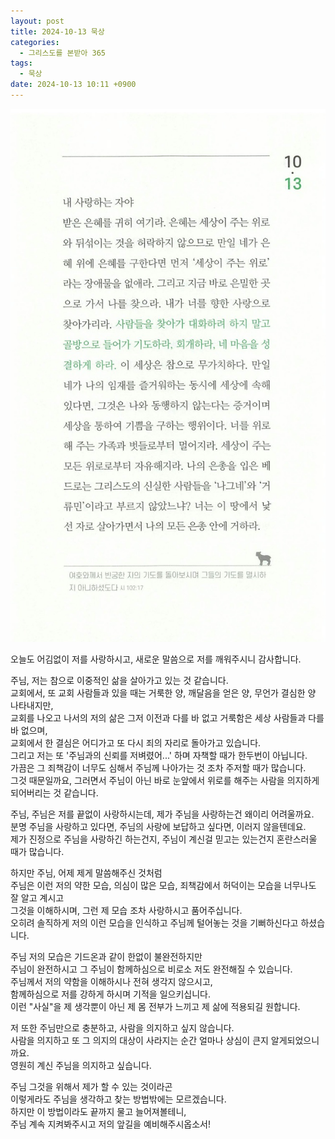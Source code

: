 ```yaml
---
layout: post
title: 2024-10-13 묵상
categories:
  - 그리스도를 본받아 365
tags:
  - 묵상
date: 2024-10-13 10:11 +0900
---
```


![image](../assets/img/imitating-christ-365/320.jpeg)

오늘도 어김없이 저를 사랑하시고, 새로운 말씀으로 저를 깨워주시니 감사합니다.

주님, 저는 참으로 이중적인 삶을 살아가고 있는 것 같습니다.  
교회에서, 또 교회 사람들과 있을 때는 거룩한 양, 깨달음을 얻은 양, 무언가 결심한 양 나타내지만,  
교회를 나오고 나서의 저의 삶은 그저 이전과 다를 바 없고 거룩함은 세상 사람들과 다를 바 없으며,  
교회에서 한 결심은 어디가고 또 다시 죄의 자리로 돌아가고 있습니다.  
그리고 저는 또 '주님과의 신뢰를 저벼렸어...' 하며 자책할 때가 한두번이 아닙니다.  
가끔은 그 죄책감이 너무도 심해서 주님께 나아가는 것 조차 주저할 때가 많습니다.  
그것 때문일까요, 그러면서 주님이 아닌 바로 눈앞에서 위로를 해주는 사람을 의지하게 되어버리는 것 같습니다.

주님, 주님은 저를 끝없이 사랑하시는데, 제가 주님을 사랑하는건 왜이리 어려울까요.  
분명 주님을 사랑하고 있다면, 주님의 사랑에 보답하고 싶다면, 이러지 않을텐데요.  
제가 진정으로 주님을 사랑하긴 하는건지, 주님이 계신걸 믿고는 있는건지 혼란스러울 때가 많습니다.

하지만 주님, 어제 제게 말씀해주신 것처럼  
주님은 이런 저의 약한 모습, 의심이 많은 모습, 죄책감에서 허덕이는 모습을 너무나도 잘 알고 계시고  
그것을 이해하시며, 그런 제 모습 조차 사랑하시고 품어주십니다.  
오히려 솔직하게 저의 이런 모습을 인식하고 주님께 털어놓는 것을 기뻐하신다고 하셨습니다.

주님 저의 모습은 기드온과 같이 한없이 불완전하지만  
주님이 완전하시고 그 주님이 함께하심으로 비로소 저도 완전해질 수 있습니다.  
주님께서 저의 약함을 이해하시나 전혀 생각지 않으시고,  
함께하심으로 저를 강하게 하시며 기적을 일으키십니다.  
이런 "사실"을 제 생각뿐이 아닌 제 몸 전부가 느끼고 제 삶에 적용되길 원합니다.

저 또한 주님만으로 충분하고, 사람을 의지하고 싶지 않습니다.  
사람을 의지하고 또 그 의지의 대상이 사라지는 순간 얼마나 상심이 큰지 알게되었으니까요.  
영원히 계신 주님을 의지하고 싶습니다.

주님 그것을 위해서 제가 할 수 있는 것이라곤  
이렇게라도 주님을 생각하고 찾는 방법밖에는 모르겠습니다.  
하지만 이 방법이라도 끝까지 물고 늘어져볼테니,  
주님 계속 지켜봐주시고 저의 앞길을 예비해주시옵소서!
